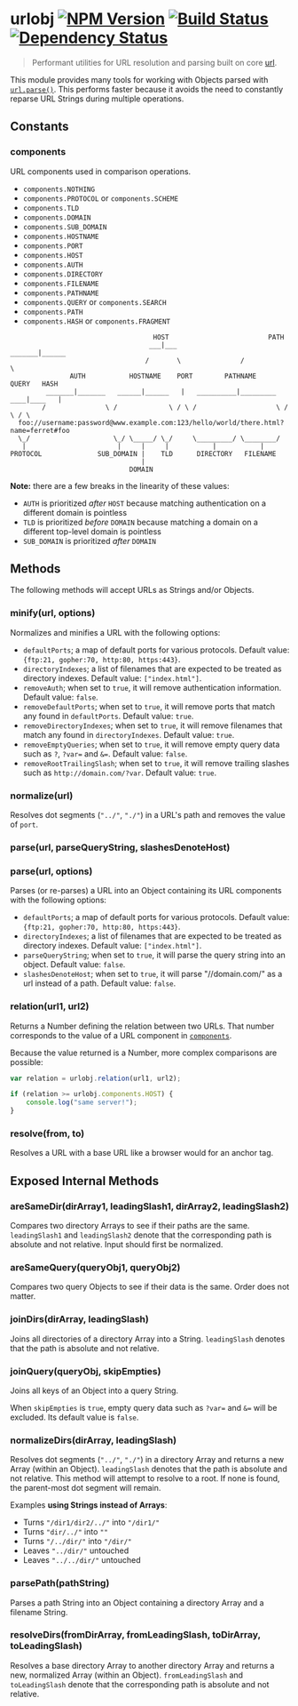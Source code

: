 # urlobj [![NPM Version](http://badge.fury.io/js/urlobj.svg)](http://badge.fury.io/js/urlobj) [![Build Status](https://secure.travis-ci.org/stevenvachon/urlobj.svg)](http://travis-ci.org/stevenvachon/urlobj)  [![Dependency Status](https://david-dm.org/stevenvachon/urlobj.svg)](https://david-dm.org/stevenvachon/urlobj)
> Performant utilities for URL resolution and parsing built on core [url](https://nodejs.org/api/url.html).

This module provides many tools for working with Objects parsed with [`url.parse()`](https://nodejs.org/api/url.html#url_url_parse_urlstr_parsequerystring_slashesdenotehost). This performs faster because it avoids the need to constantly reparse URL Strings during multiple operations.

## Constants

### components

URL components used in comparison operations.

* `components.NOTHING`
* `components.PROTOCOL` or `components.SCHEME`
* `components.TLD`
* `components.DOMAIN`
* `components.SUB_DOMAIN`
* `components.HOSTNAME`
* `components.PORT`
* `components.HOST`
* `components.AUTH`
* `components.DIRECTORY`
* `components.FILENAME`
* `components.PATHNAME`
* `components.QUERY` or `components.SEARCH`
* `components.PATH`
* `components.HASH` or `components.FRAGMENT`

```
                                    HOST                         PATH
                                   ___|___                 _______|______
                                  /       \               /              \
               AUTH           HOSTNAME    PORT        PATHNAME          QUERY   HASH
         _______|_______   ______|______   |   __________|_________   ____|____   |
        /               \ /             \ / \ /                    \ /         \ / \
  foo://username:password@www.example.com:123/hello/world/there.html?name=ferret#foo
  \_/                     \_/ \_____/ \_/     \_________/ \________/
   |                       |     |     |           |           |
PROTOCOL              SUB_DOMAIN |    TLD      DIRECTORY   FILENAME
                                 |
                              DOMAIN
```

**Note:** there are a few breaks in the linearity of these values:

* `AUTH` is prioritized *after* `HOST` because matching authentication on a different domain is pointless
* `TLD` is prioritized *before* `DOMAIN` because matching a domain on a different top-level domain is pointless
* `SUB_DOMAIN` is prioritized *after* `DOMAIN`

## Methods

The following methods will accept URLs as Strings and/or Objects.

### minify(url, options)
Normalizes and minifies a URL with the following options:

* `defaultPorts`; a map of default ports for various protocols. Default value: `{ftp:21, gopher:70, http:80, https:443}`.
* `directoryIndexes`; a list of filenames that are expected to be treated as directory indexes. Default value: `["index.html"]`.
* `removeAuth`; when set to `true`, it will remove authentication information. Default value: `false`.
* `removeDefaultPorts`; when set to `true`, it will remove ports that match any found in `defaultPorts`. Default value: `true`.
* `removeDirectoryIndexes`; when set to `true`, it will remove filenames that match any found in `directoryIndexes`. Default value: `true`.
* `removeEmptyQueries`; when set to `true`, it will remove empty query data such as `?`, `?var=` and `&=`. Default value: `false`.
* `removeRootTrailingSlash`; when set to `true`, it will remove trailing slashes such as `http://domain.com/?var`. Default value: `true`.

### normalize(url)
Resolves dot segments (`"../"`, `"./"`) in a URL's path and removes the value of `port`.

### parse(url, parseQueryString, slashesDenoteHost)
### parse(url, options)
Parses (or re-parses) a URL into an Object containing its URL components with the following options:

* `defaultPorts`; a map of default ports for various protocols. Default value: `{ftp:21, gopher:70, http:80, https:443}`.
* `directoryIndexes`; a list of filenames that are expected to be treated as directory indexes. Default value: `["index.html"]`.
* `parseQueryString`; when set to `true`, it will parse the query string into an object. Default value: `false`.
* `slashesDenoteHost`; when set to `true`, it will parse "//domain.com/" as a url instead of a path. Default value: `false`.

### relation(url1, url2)
Returns a Number defining the relation between two URLs. That number corresponds to the value of a URL component in [`components`](#components).

Because the value returned is a Number, more complex comparisons are possible:

```js
var relation = urlobj.relation(url1, url2);

if (relation >= urlobj.components.HOST) {
	console.log("same server!");
}
```

### resolve(from, to)
Resolves a URL with a base URL like a browser would for an anchor tag.

## Exposed Internal Methods

### areSameDir(dirArray1, leadingSlash1, dirArray2, leadingSlash2)
Compares two directory Arrays to see if their paths are the same. `leadingSlash1` and `leadingSlash2` denote that the corresponding path is absolute and not relative. Input should first be normalized.

### areSameQuery(queryObj1, queryObj2)
Compares two query Objects to see if their data is the same. Order does not matter.

### joinDirs(dirArray, leadingSlash)
Joins all directories of a directory Array into a String. `leadingSlash` denotes that the path is absolute and not relative.

### joinQuery(queryObj, skipEmpties)
Joins all keys of an Object into a query String.

When `skipEmpties` is `true`, empty query data such as `?var=` and `&=` will be excluded. Its default value is `false`.

### normalizeDirs(dirArray, leadingSlash)
Resolves dot segments (`"../"`, `"./"`) in a directory Array and returns a new Array (within an Object). `leadingSlash` denotes that the path is absolute and not relative. This method will attempt to resolve to a root. If none is found, the parent-most dot segment will remain.

Examples **using Strings instead of Arrays**:

* Turns `"/dir1/dir2/../"` into `"/dir1/"`
* Turns `"dir/../"` into `""`
* Turns `"/../dir/"` into `"/dir/"`
* Leaves `"../dir/"` untouched
* Leaves `"../../dir/"` untouched

### parsePath(pathString)
Parses a path String into an Object containing a directory Array and a filename String.

### resolveDirs(fromDirArray, fromLeadingSlash, toDirArray, toLeadingSlash)
Resolves a base directory Array to another directory Array and returns a new, normalized Array (within an Object). `fromLeadingSlash` and `toLeadingSlash` denote that the corresponding path is absolute and not relative.
